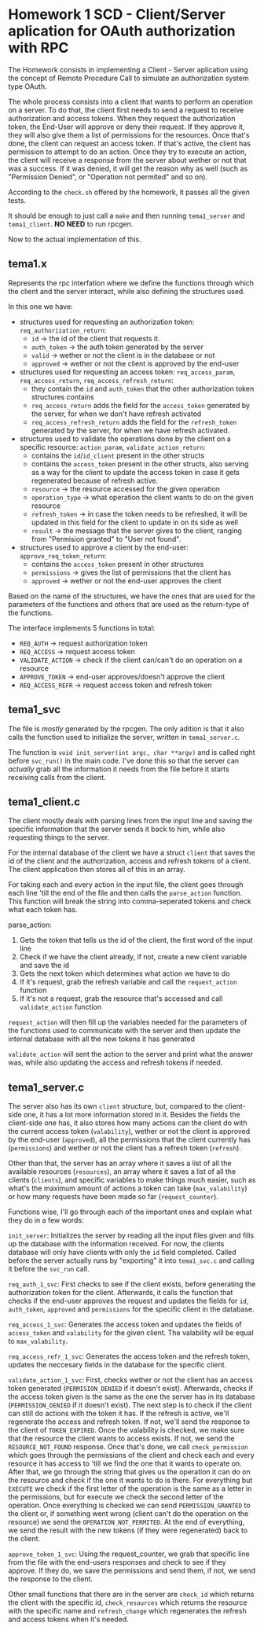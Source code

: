 # Homework 1 SCD - Client/Server aplication for OAuth authorization with RPC

The Homework consists in implementing a Client - Server aplication using the concept of Remote Procedure Call
to simulate an authorization system type OAuth.

The whole process consists into a client that wants to perform an operation on a server. To do that, the client first needs to send a request to receive authorization and access tokens. When they request the authorization token, the End-User will approve or deny their request. If they approve it, they will also give them a list of permissions for the resources.
Once that's done, the client can request an access token. If that's active, the client has permission to attempt to do an action. Once they try to execute an action, the client will receive a response from the server about wether or not that was a success. If it was denied, it will get the reason why as well (such as "Permission Denied", or "Operation not permited" and so on).

According to the ``check.sh`` offered by the homework, it passes all the given tests.

It should be enough to just call a ``make`` and then running ``tema1_server`` and ``tema1_client``. **NO NEED** to run rpcgen.

Now to the actual implementation of this.

## tema1.x

Represents the rpc interfation where we define the functions through which the client and the server interact, while also defining the structures used.

In this one we have:
- structures used for requesting an authorization token: ``req_authorization_return``:
  - ``id`` -> the id of the client that requests it.
  - ``auth_token`` -> the auth token generated by the server
  - ``valid`` -> wether or not the client is in the database or not
  - ``approved`` -> wether or not the client is approved by the end-user
- structures used for requesting an access token: ``req_access_param``, ``req_access_return``, ``req_access_refresh_return``:
  - they contain the ``id`` and ``auth_token`` that the other authorization token structures contains
  - ``req_access_return`` adds the field for the ``access_token`` generated by the server, for when we don't have refresh activated
  - ``req_access_refresh_return`` adds the field for the ``refresh_token`` generated by the server, for when we have refresh activated.
- structures used to validate the operations done by the client on a specific resource: ``action_param``, ``validate_action_return``:
  - contains the ``id``/``id_client`` present in the other structs
  - contains the ``access_token`` present in the other structs, also serving as a way for the client to update the access token in case it gets regenerated because of refresh active.
  - ``resource`` -> the resource accessed for the given operation
  - ``operation_type`` -> what operation the client wants to do on the given resource
  - ``refresh_token`` -> in case the token needs to be refreshed, it will be updated in this field for the client to update in on its side as well
  - ``result`` -> the message that the server gives to the client, ranging from "Permision granted" to "User not found".
- structures used to approve a client by the end-user: ``approve_req_token_return``:
  - contains the ``access_token`` present in other structures
  - ``permissions`` -> gives the list of permissions that the client has
  - ``approved`` -> wether or not the end-user approves the client

Based on the name of the structures, we have the ones that are used for the parameters of the functions and others that are used as the return-type of the functions.

The interface implements 5 functions in total:
- ``REQ_AUTH`` -> request authorization token
- ``REQ_ACCESS`` -> request access token
- ``VALIDATE_ACTION`` -> check if the client can/can't do an operation on a resource
- ``APPROVE_TOKEN`` -> end-user approves/doesn't approve the client
- ``REQ_ACCESS_REFR`` -> request access token and refresh token

## tema1_svc

The file is *mostly* generated by the rpcgen. The only adition is that it also calls the function used to initialize the server, written in ``tema1_server.c``.

The function is ``void init_server(int argc, char **argv)`` and is called right before ``svc_run()`` in the main code. I've done this so that the server can *actually* grab all the information it needs from the file before it starts receiving calls from the client.

## tema1_client.c

The client mostly deals with parsing lines from the input line and saving the specific information that the server sends it back to him, while also requesting things to the server.

For the internal database of the client we have a struct ``client`` that saves the id of the client and the authorization, access and refresh tokens of a client. The client application then stores all of this in an array.

For taking each and every action in the input file, the client goes through each line 'till the end of the file and then calls the ``parse_action`` function. This function will break the string into comma-seperated tokens and check what each token has. 

parse_action:
1. Gets the token that tells us the id of the client, the first word of the input line
2. Check if we have the client already, if not, create a new client variable and save the id
3. Gets the next token which determines what action we have to do
4. If it's request, grab the refresh variable and call the ``request_action`` function
5. If it's not a request, grab the resource that's accessed and call ``validate_action`` function

``request_action`` will then fill up the variables needed for the parameters of the functions used to communicate with the server and then update the internal database with all the new tokens it has generated

``validate_action`` will sent the action to the server and print what the answer was, while also updating the access and refresh tokens if needed.

## tema1_server.c

The server also has its own ``client`` structure, but, compared to the client-side one, it has a lot more information stored in it. Besides the fields the client-side one has, it also stores how many actions can the client do with the current access token (``valability``), wether or not the client is approved by the end-user (``approved``), all the permissions that the client currently has (``permissions``) and wether or not the client has a refresh token (``refresh``).

Other than that, the server has an array where it saves a list of all the available resources (``resources``), an array where it saves a list of all the clients (``clients``), and specific variables to make things much easier, such as what's the maximum amount of actions a token can take (``max_valability``) or how many requests have been made so far (``request_counter``).

Functions wise, I'll go through each of the important ones and explain what they do in a few words:

``init_server``: Initializes the server by reading all the input files given and fills up the database with the information received. For now, the clients database will only have clients with only the ``id`` field completed. Called before the server actually runs by "exporting" it into ``tema1_svc.c`` and calling it before the ``svc_run`` call.

``req_auth_1_svc``: First checks to see if the client exists, before generating the authorization token for the client. Afterwards, it calls the function that checks if the end-user approves the request and updates the fields for ``id``, ``auth_token``, ``approved`` and ``permissions`` for the specific client in the database.

``req_access_1_svc``: Generates the access token and updates the fields of ``access_token`` and ``valability`` for the given client. The valability will be equal to ``max_valability``.

``req_access_refr_1_svc``: Generates the access token and the refresh token, updates the neccesary fields in the database for the specific client.

``validate_action_1_svc``: First, checks wether or not the client has an access token generated (``PERMISION_DENIED`` if it doesn't exist). Afterwards, checks if the access token given is the same as the one the server has in its database (``PERMISSION_DENIED`` if it doesn't exist). The next step is to check if the client can still do actions with the token it has. If the refresh is active, we'll regenerate the access and refresh token. If not, we'll send the response to the client of ``TOKEN_EXPIRED``. Once the valability is checked, we make sure that the resource the client wants to access exists. If not, we send the ``RESOURCE_NOT_FOUND`` response. Once that's done, we call ``check_permission`` which goes through the permissions of the client and check each and every resource it has access to 'till we find the one that it wants to operate on. After that, we go through the string that gives us the operation it can do on the resource and check if the one it wants to do is there. For everything but ``EXECUTE`` we check if the first letter of the operation is the same as a letter in the permissions, but for execute we check the second letter of the operation. Once everything is checked we can send ``PERMISSION_GRANTED`` to the client or, if something went wrong (client can't do the operation on the resource) we send the ``OPERATION_NOT_PERMITED``. At the end of everything, we send the result with the new tokens (if they were regenerated) back to the client.

``approve_token_1_svc``: Using the request_counter, we grab that specific line from the file with the end-users responses and check to see if they approve. If they do, we save the permissions and send them, if not, we send the response to the client.

Other small functions that there are in the server are ``check_id`` which returns the client with the specific id, ``check_resources`` which returns the resource with the specific name and ``refresh_change`` which regenerates the refresh and access tokens when it's needed.
